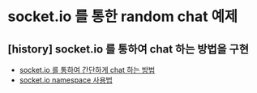 socket.io 를 통한 random chat 예제
===

## [history] socket.io 를 통하여 chat 하는 방법을 구현

* [socket.io 를 통하여 간단하게 chat 하는 방법](https://github.com/insung/hello-nodejs/commit/fc8c7d6839898ac3f52afa936e734aefa34dfb0c)
* [socket.io namespace 사용법](https://github.com/insung/hello-nodejs/commit/ac9b44c309a9498c0defb8049ac3f81e27035f46)